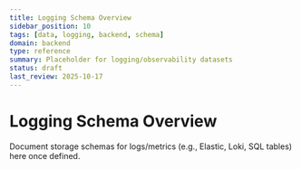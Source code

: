 ```yaml
---
title: Logging Schema Overview
sidebar_position: 10
tags: [data, logging, backend, schema]
domain: backend
type: reference
summary: Placeholder for logging/observability datasets
status: draft
last_review: 2025-10-17
---
```


# Logging Schema Overview

Document storage schemas for logs/metrics (e.g., Elastic, Loki, SQL tables) here once defined.